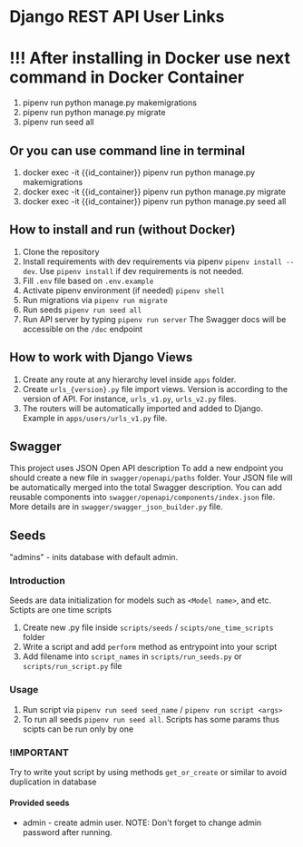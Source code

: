 # Django REST API User Links

# !!! After installing in Docker use next command in Docker Container
1. pipenv run python manage.py makemigrations
2. pipenv run python manage.py migrate
3. pipenv run seed all


## Or you can use command line in terminal
1. docker exec -it {{id_container}} pipenv run python manage.py makemigrations
2. docker exec -it {{id_container}} pipenv run python manage.py migrate
3. docker exec -it {{id_container}} pipenv run python manage.py seed all


## How to install and run (without Docker)

1. Clone the repository
2. Install requirements with dev requirements via pipenv `pipenv install --dev`. Use
`pipenv install` if dev requirements is not needed.
3. Fill `.env` file based on `.env.example`
4. Activate pipenv environment (if needed) `pipenv shell`
5. Run migrations via `pipenv run migrate`
6. Run seeds `pipenv run seed all`
7. Run API server by typing `pipenv run server`
The Swagger docs will be accessible on the `/doc` endpoint


## How to work with Django Views
1. Create any route at any hierarchy level inside `apps` folder.
2. Create `urls_{version}.py` file import views. Version is according to the version of API.
For instance, `urls_v1.py`, `urls_v2.py` files.
3. The routers will be automatically imported and added to Django.
Example in `apps/users/urls_v1.py` file.

## Swagger
This project uses JSON Open API description
To add a new endpoint you should create a new file in `swagger/openapi/paths` folder.
Your JSON file will be automatically merged into the total Swagger description.
You can add reusable components into `swagger/openapi/components/index.json` file.
More details are in `swagger/swagger_json_builder.py` file.


## Seeds
"admins" - inits database with default admin.

### Introduction
Seeds are data initialization for models such as `<Model name>`, and etc.
Sctipts are one time scripts

1. Сreate new .py file inside `scripts/seeds` / `scipts/one_time_scripts` folder
2. Write a script and add `perform` method as entrypoint into your script
3. Add filename into `script_names` in `scripts/run_seeds.py` or `scripts/run_script.py` file

### Usage
1. Run script via `pipenv run seed seed_name` / `pipenv run script <args>`
2. To run all seeds `pipenv run seed all`. Scripts has some params thus scipts can be run only by one

### !IMPORTANT
Try to write yout script by using methods `get_or_create` or similar
to avoid duplication in database

#### Provided seeds
- admin - create admin user. NOTE: Don't forget to change admin password after running.

